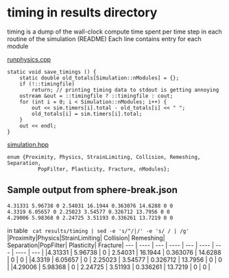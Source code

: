 # timing in results directory
timing is a dump of the wall-clock compute time spent per time step
  in each routine of the simulation (README)
Each line contains entry for each module

[runphysics.cpp](../../src/runphysics.cpp)
```
static void save_timings () {
    static double old_totals[Simulation::nModules] = {};
    if (!::timingfile)
        return; // printing timing data to stdout is getting annoying
    ostream &out = ::timingfile ? ::timingfile : cout;
    for (int i = 0; i < Simulation::nModules; i++) {
        out << sim.timers[i].total - old_totals[i] << " ";
        old_totals[i] = sim.timers[i].total;
    }
    out << endl;
}
```
[simulation.hpp](../../src/simulation.hpp)
```
enum {Proximity, Physics, StrainLimiting, Collision, Remeshing, Separation,
          PopFilter, Plasticity, Fracture, nModules};
```
## Sample output from sphere-break.json
```
4.31331 5.96738 0 2.54031 16.1944 0.363076 14.6288 0 0
4.3319 6.05657 0 2.25023 3.54577 0.326712 13.7956 0 0
4.29006 5.98368 0 2.24725 3.51193 0.336261 13.7219 0 0
```
 in table ` cat results/timing | sed -e 's/^/|/' -e 's/ / | /g'`
 |Proximity|Physics|StrainLimiting| Collision| Remeshing| Separation|PopFilter| Plasticity| Fracture|
 --- | ---- | --- | ---- | --- | ---- | --- | ---- | --- |
|4.31331 | 5.96738 | 0 | 2.54031 | 16.1944 | 0.363076 | 14.6288 | 0 | 0 |
|4.3319 | 6.05657 | 0 | 2.25023 | 3.54577 | 0.326712 | 13.7956 | 0 | 0 |
|4.29006 | 5.98368 | 0 | 2.24725 | 3.51193 | 0.336261 | 13.7219 | 0 | 0 |
